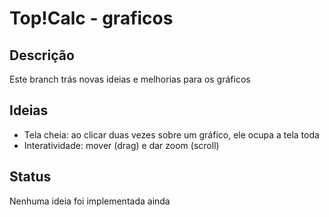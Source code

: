 # Top!Calc - graficos

## Descrição
Este branch trás novas ideias e melhorias para os gráficos

## Ideias
* Tela cheia: ao clicar duas vezes sobre um gráfico, ele ocupa a tela toda
* Interatividade: mover (drag) e dar zoom (scroll)

## Status
Nenhuma ideia foi implementada ainda
